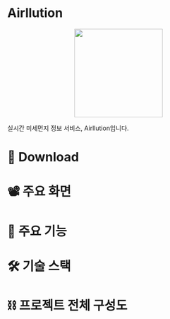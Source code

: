 # Airllution

<p align="center">
  <img src="https://github.com/chominho96/SKKU-my-tshark/assets/66549638/dd67c87a-0d93-4705-ba7c-fb5541fc3992"  width="200" height="200"/>
</p>

실시간 미세먼지 정보 서비스, Airllution입니다.

# 🔗 Download

# 📽️ 주요 화면

# 📜 주요 기능

# 🛠️ 기술 스택

# ⛓️ 프로젝트 전체 구성도
